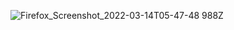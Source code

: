 ![Firefox_Screenshot_2022-03-14T05-47-48 988Z](https://user-images.githubusercontent.com/60251000/158112537-acea0c2c-5ad2-43b0-9688-1e171cce66ac.png)
